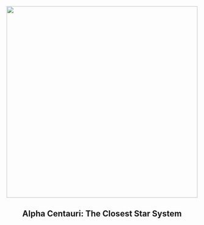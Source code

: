 
<p align="center"><img src="https://apod.nasa.gov/apod/image/2501/AlphaCen_Cantrell_960.jpg" width="500" height="500"></p>
<h2 align="center"> Alpha Centauri: The Closest Star System </h2>
